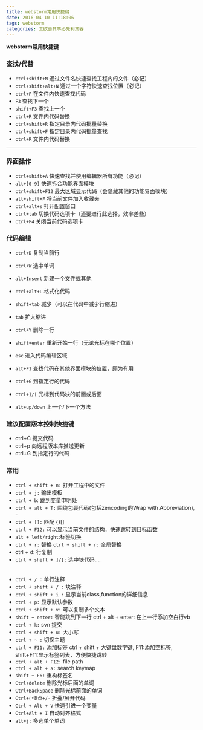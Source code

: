 ```yaml
---
title: webstorm常用快捷键
date: 2016-04-10 11:18:06
tags: webstorm
categories: 工欲善其事必先利其器
---
```


**webstorm常用快捷键**

### **查找/代替**
<!--more-->
- `ctrl+shift+N`	通过文件名快速查找工程内的文件（必记）
- `ctrl+shift+alt+N`	通过一个字符快速查找位置（必记）
- `ctrl+F`	在文件内快速查找代码
- `F3`	查找下一个
- `shift+F3`	查找上一个
- `ctrl+R`	文件内代码替换
- `ctrl+shift+R`	指定目录内代码批量替换
- `ctrl+shift+F`	指定目录内代码批量查找
- `ctrl+R`	文件内代码替换


----------


### **界面操作**

- `ctrl+shift+A`	快速查找并使用编辑器所有功能（必记）
- `alt+[0-9]`	快速拆合功能界面模块
- `ctrl+shift+F12`	最大区域显示代码（会隐藏其他的功能界面模块）
- `alt+shift+F`	将当前文件加入收藏夹
- `ctrl+alt+s`	打开配置窗口
- `ctrl+tab`	切换代码选项卡（还要进行此选择，效率差些）
- `ctrl+F4`	关闭当前代码选项卡

### **代码编辑**

- `ctrl+D`	复制当前行
- `ctrl+W`	选中单词
- `alt+Insert`	新建一个文件或其他
- `ctrl+alt+L`	格式化代码
- `shift+tab`	减少（可以在代码中减少行缩进）
- `tab` 扩大缩进
- `ctrl+Y`	删除一行
- `shift+enter`	重新开始一行（无论光标在哪个位置）

- `esc`	进入代码编辑区域
- `alt+F1`	查找代码在其他界面模块的位置，颇为有用
- `ctrl+G`	到指定行的代码
- `ctrl+]/[`	光标到代码块的前面或后面
- `alt+up/down`	上一个/下一个方法


### **建议配置版本控制快捷键**

- ctrl+C	提交代码
- ctrl+p	向远程版本库推送更新
- ctrl+G	到指定行的代码

### **常用**

- `ctrl + shift + n:` 打开工程中的文件
- `ctrl + j:` 输出模板
- `ctrl + b`: 跳到变量申明处
- `ctrl + alt + T:` 围绕包裹代码(包括zencoding的Wrap with Abbreviation), - 
- `ctrl + []:` 匹配 {}[]
- `ctrl + F12:` 可以显示当前文件的结构，快速跳转到目标函数
- `alt + left/right`:标签切换
- `ctrl + r:` 替换 `ctrl + shift + r:` 全局替换
-  ctrl + d: 行复制
-  `ctrl + shift + ]/[:` 选中块代码<table>....</table>
- `ctrl + / :` 单行注释
- `ctrl + shift + / :` 块注释
- `ctrl + shift + i :` 显示当前class,function的详细信息
- `ctrl + p:` 显示默认参数
- `ctrl + shift + v:` 可以复制多个文本
- `shift + enter:` 智能跳到下一行 ctrl + alt + enter: 在上一行添加空白行vb
- `ctrl + k:` svn 提交
- `ctrl + shift + u:` 大小写
- `ctrl + ~ :` 切换主题
- `ctrl + F11:` 添加标签 ctrl + shift + 大键盘数字键, F11:添加空标签, shift+F11:显示标签列表，方便快捷跳转
- `ctrl + alt + F12:` file path
- `ctrl + alt + a:` search keymap
- `shift + F6:` 重构标签名
- `Ctrl+delete` 删除光标后面的单词
- `Ctrl+BackSpace` 删除光标前面的单词
- `Ctrl+小键盘+/-` 折叠/展开代码
- `Ctrl + Alt + V` 快速引进一个变量
- `Ctrl+Alt + I` 自动对齐格式
-  `alt+j:` 多选单个单词
